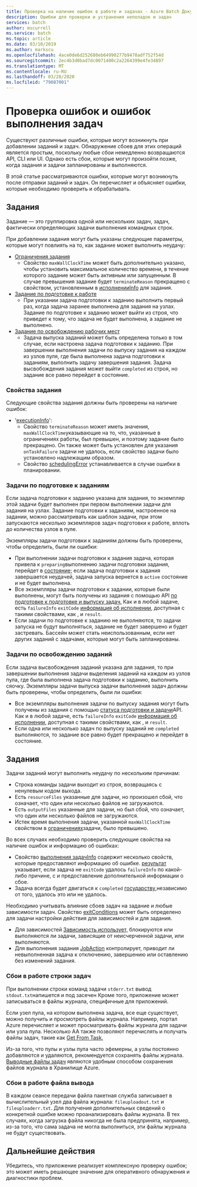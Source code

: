 ```yaml
---
title: Проверка на наличие ошибок в работе и задачах - Azure Batch Документы Майкрософт
description: Ошибки для проверки и устранения неполадок и задач
services: batch
author: mscurrell
ms.service: batch
ms.topic: article
ms.date: 03/10/2019
ms.author: markscu
ms.openlocfilehash: 4ace0de6d252680eb64990277b9478adf752f54d
ms.sourcegitcommit: 2ec4b3d0bad7dc0071400c2a2264399e4fe34897
ms.translationtype: MT
ms.contentlocale: ru-RU
ms.lasthandoff: 03/28/2020
ms.locfileid: "79087001"
---
```

# <a name="job-and-task-error-checking"></a>Проверка ошибок и ошибок выполнения задач

Существуют различные ошибки, которые могут возникнуть при добавлении заданий и задач. Обнаружение сбоев для этих операций является простым, поскольку любые сбои немедленно возвращаются API, CLI или UI.  Однако есть сбои, которые могут произойти позже, когда задания и задачи запланированы и выполняются.

В этой статье рассматриваются ошибки, которые могут возникнуть после отправки заданий и задач. Он перечисляет и объясняет ошибки, которые необходимо проверить и обрабатывать.

## <a name="jobs"></a>Задания

Задание — это группировка одной или нескольких задач, задач, фактически определяющих задачи выполнения командных строк.

При добавлении задания могут быть указаны следующие параметры, которые могут повлиять на то, как задание может выполнить неудачу:

- [Ограничения задания](https://docs.microsoft.com/rest/api/batchservice/job/add#jobconstraints)
  - Свойство `maxWallClockTime` может быть дополнительно указано, чтобы установить максимальное количество времени, в течение которого задание может быть активным или запущенным. В случае превышения задание будет `terminateReason` прекращено с свойством, установленным в [исполненииInfo](https://docs.microsoft.com/rest/api/batchservice/job/get#cloudjob) для задания.
- [Задание по подготовке к работе](https://docs.microsoft.com/rest/api/batchservice/job/add#jobpreparationtask)
  - При указании задача подготовки к заданию выполнить первый раз, когда задача заранее выполнена для задания на узлах. Задание по подготовке к заданию может выйти из строя, что приведет к тому, что задача не будет выполнена, а задание не выполнено.
- [Задание по освобождению рабочих мест](https://docs.microsoft.com/rest/api/batchservice/job/add#jobreleasetask)
  - Задача выпуска заданий может быть определена только в том случае, если настроена задача подготовки к заданию. При завершении выполнения задачи по выпуску задания на каждом из узлов пуля, где была выполнена задача подготовки к заданиям, выполнить задачу завершения задания. Задача высвобождения задания может выйти `completed` из строя, но задание все равно перейдет в состояние.

### <a name="job-properties"></a>Свойства задания

Следующие свойства задания должны быть проверены на наличие ошибок:

- '[executionInfo](https://docs.microsoft.com/rest/api/batchservice/job/get#jobexecutioninformation)':
  - Свойство `terminateReason` может иметь значения, `maxWallClockTime`указывающие на то, что, указанные в ограничениях работы, был превышен, и поэтому задание было прекращено. Он также может быть установлен для указания `onTaskFailure` задачи не удалось, если свойство задачи было установлено надлежащим образом.
  - Свойство [schedulingError](https://docs.microsoft.com/rest/api/batchservice/job/get#jobschedulingerror) устанавливается в случае ошибки в планировании.
 
### <a name="job-preparation-tasks"></a>Задачи по подготовке к заданиям

Если задача подготовки к заданию указана для задания, то экземпляр этой задачи будет выполнен при первом выполнении задачи для задания на узлах. Задание подготовки к заданиям, настроенное на задании, можно рассматривать как шаблон задачи, при этом запускаются несколько экземпляров задач подготовки к работе, вплоть до количества узлов в пуле.

Экземпляры задачи подготовки к заданиям должны быть проверены, чтобы определить, были ли ошибки:
- При выполнении задачи подготовки к задания задача, которая привела к `preparing`выполнению задачи подготовки задания, перейдет в [состояние;](https://docs.microsoft.com/rest/api/batchservice/task/get#taskstate) если задача подготовки к задания завершается неудачей, задача запуска вернется в `active` состояние и не будет выполнена.  
- Все экземпляры задачи подготовки к задании, которые были выполнены, могут быть получены из задания с помощью API [по подготовке к подготовке и выпуску задач.](https://docs.microsoft.com/rest/api/batchservice/job/listpreparationandreleasetaskstatus) Как и в любой задаче, есть `failureInfo` `exitCode` [информация об исполнении,](https://docs.microsoft.com/rest/api/batchservice/job/listpreparationandreleasetaskstatus#jobpreparationandreleasetaskexecutioninformation) доступная с такими свойствами, как , и `result`.
- Если задачи по подготовке к заданию не выполняются, то задачи запуска не будут выполняться, задание не будет завершено и будет застревать. Бассейн может стать неиспользованным, если нет других заданий с задачами, которые могут быть запланированы.

### <a name="job-release-tasks"></a>Задачи по освобождению заданий

Если задача высвобождения заданий указана для задания, то при завершении выполнения задачи выделения заданий на каждом из узлов пула, где была выполнена задача подготовки к заданию, выполнить сяочку.  Экземпляры задачи выпуска задачи выполнения задач должны быть проверены, чтобы определить, были ли ошибки:
- Все экземпляры выполнения задачи по выпуску задания могут быть получены из задания с помощью [статуса подготовки и задачи](https://docs.microsoft.com/rest/api/batchservice/job/listpreparationandreleasetaskstatus)API. Как и в любой задаче, есть `failureInfo` `exitCode` [информация об исполнении,](https://docs.microsoft.com/rest/api/batchservice/job/listpreparationandreleasetaskstatus#jobpreparationandreleasetaskexecutioninformation) доступная с такими свойствами, как , и `result`.
- Если одна или несколько задач по выпуску заданий не `completed` выполняются, то задание все равно будет прекращено и перейдет в состояние.

## <a name="tasks"></a>Задания

Задачи заданий могут выполнить неудачу по нескольким причинам:

- Строка команды задачи выходит из строя, возвращаясь с ненулевым кодом выхода.
- Есть `resourceFiles` указанные для задачи, но произошел сбой, что означает, что один или несколько файлов не загружаются.
- Есть `outputFiles` указанные для задачи, но был сбой, что означает, что один или несколько файлов не загружаются.
- Истек время выполнения задачи, указанной `maxWallClockTime` свойством в [ограничениях](https://docs.microsoft.com/rest/api/batchservice/task/add#taskconstraints)задачи, было превышено.

Во всех случаях необходимо проверить следующие свойства на наличие ошибок и информацию об ошибках:
- Свойство [выполнения задачInfo](https://docs.microsoft.com/rest/api/batchservice/task/get#taskexecutioninformation) содержит несколько свойств, которые предоставляют информацию об ошибке. [результат](https://docs.microsoft.com/rest/api/batchservice/task/get#taskexecutionresult) указывает, если задача не `exitCode` удалось `failureInfo` по какой-либо причине, с и предоставление дополнительной информации о сбое.
- Задача всегда будет двигаться к `completed` [государству,](https://docs.microsoft.com/rest/api/batchservice/task/get#taskstate)независимо от того, удалось это или не удалось.

Необходимо учитывать влияние сбоев задач на задание и любые зависимости задач.  Свойство [exitConditions](https://docs.microsoft.com/rest/api/batchservice/task/add#exitconditions) может быть определено для задачи настройки действия для зависимостей и для задания.
- Для зависимостей [Зависимость использует,](https://docs.microsoft.com/rest/api/batchservice/task/add#dependencyaction) блокируются или выполняются ли задачи, зависящие от неисчерченной задачи, или выполняются.
- Для выполнения задания [JobAction](https://docs.microsoft.com/rest/api/batchservice/task/add#jobaction) контролирует, приводит ли невыполненная задача к отключению, завершению или оставлению без изменений задания.

### <a name="task-command-line-failures"></a>Сбои в работе строки задач

При выполнении строки команд задачи `stderr.txt` вывод `stdout.txt`напишется и под засечен Кроме того, приложение может записываться в файлы журнала, специфичные для приложений.

Если узел пула, на котором выполнена задача, все еще существует, можно получить и просмотреть файлы журнала. Например, портал Azure перечисляет и может просматривать файлы журнала для задачи или узла пула. Несколько AA также позволяют перечислять и получать файлы задач, такие как [Get From Task.](https://docs.microsoft.com/rest/api/batchservice/file/getfromtask)

Из-за того, что пулы и узлы пула часто эфемерны, а узлы постоянно добавляются и удаляются, рекомендуется сохранять файлы журнала. [Выводные файлы задач](https://docs.microsoft.com/azure/batch/batch-task-output-files) являются удобным способом сохранения файлов журнала в Хранилище Azure.

### <a name="output-file-failures"></a>Сбои в работе файла вывода
В каждом сеансе передачи файла пакетная служба записывает в вычислительный узел два файла журнала: `fileuploadout.txt` и `fileuploaderr.txt`. Для получения дополнительных сведений о конкретной ошибке можно проанализировать файлы журнала. В тех случаях, когда загрузка файла никогда не была предпринята, например, из-за того, что сама задача не могла выполниться, эти файлы журнала не будут существовать.  

## <a name="next-steps"></a>Дальнейшие действия

Убедитесь, что приложение реализует комплексную проверку ошибок; это может иметь решающее значение для оперативного обнаружения и диагностики проблем.
